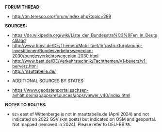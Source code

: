 ﻿**FORUM THREAD:**
- http://tm.teresco.org/forum/index.php?topic=289


**SOURCES:**
- https://de.wikipedia.org/wiki/Liste_der_Bundesstra%C3%9Fen_in_Deutschland
- http://www.bmvi.de/DE/Themen/Mobilitaet/Infrastrukturplanung-Investitionen/Bundesverkehrswegeplan-2030/bundesverkehrswegeplan-2030.html
- http://www.bast.de/DE/Verkehrstechnik/Fachthemen/v1-beverz/v1-berverz.html
- http://mauttabelle.de/


* ADDITIONAL SOURCES BY STATES:
- https://www.geodatenportal.sachsen-anhalt.de/mapapps/resources/apps/viewer_v40/index.html


**NOTES TO ROUTES:**
- `B2n` east of Wittenberge is not in mauttabelle.de (April 2024) and not indicated on 2022 GSV (km posts) but indicated on OSM and geoportal. Not mapped (removed in 2024). Please refer to DEU-BB `B5`.
